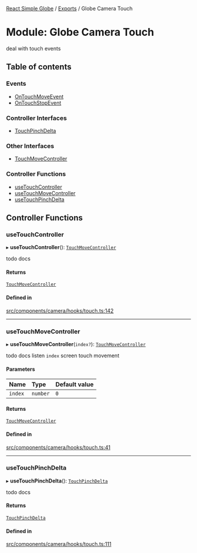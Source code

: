 [React Simple Globe](../README.md) / [Exports](../modules.md) / Globe Camera Touch

# Module: Globe Camera Touch

deal with touch events

## Table of contents

### Events

- [OnTouchMoveEvent](../interfaces/Globe_Camera_Touch.OnTouchMoveEvent.md)
- [OnTouchStopEvent](../interfaces/Globe_Camera_Touch.OnTouchStopEvent.md)

### Controller Interfaces

- [TouchPinchDelta](../interfaces/Globe_Camera_Touch.TouchPinchDelta.md)

### Other Interfaces

- [TouchMoveController](../interfaces/Globe_Camera_Touch.TouchMoveController.md)

### Controller Functions

- [useTouchController](Globe_Camera_Touch.md#usetouchcontroller)
- [useTouchMoveController](Globe_Camera_Touch.md#usetouchmovecontroller)
- [useTouchPinchDelta](Globe_Camera_Touch.md#usetouchpinchdelta)

## Controller Functions

### useTouchController

▸ **useTouchController**(): [`TouchMoveController`](../interfaces/Globe_Camera_Touch.TouchMoveController.md)

todo docs

#### Returns

[`TouchMoveController`](../interfaces/Globe_Camera_Touch.TouchMoveController.md)

#### Defined in

[src/components/camera/hooks/touch.ts:142](https://github.com/Gaushao/d3-react-globe/blob/d269768/src/components/camera/hooks/touch.ts#L142)

___

### useTouchMoveController

▸ **useTouchMoveController**(`index?`): [`TouchMoveController`](../interfaces/Globe_Camera_Touch.TouchMoveController.md)

todo docs
listen `index` screen touch movement

#### Parameters

| Name | Type | Default value |
| :------ | :------ | :------ |
| `index` | `number` | `0` |

#### Returns

[`TouchMoveController`](../interfaces/Globe_Camera_Touch.TouchMoveController.md)

#### Defined in

[src/components/camera/hooks/touch.ts:41](https://github.com/Gaushao/d3-react-globe/blob/d269768/src/components/camera/hooks/touch.ts#L41)

___

### useTouchPinchDelta

▸ **useTouchPinchDelta**(): [`TouchPinchDelta`](../interfaces/Globe_Camera_Touch.TouchPinchDelta.md)

todo docs

#### Returns

[`TouchPinchDelta`](../interfaces/Globe_Camera_Touch.TouchPinchDelta.md)

#### Defined in

[src/components/camera/hooks/touch.ts:111](https://github.com/Gaushao/d3-react-globe/blob/d269768/src/components/camera/hooks/touch.ts#L111)
